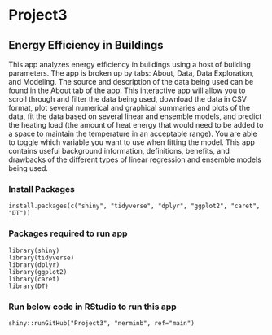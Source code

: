 # Project3

## Energy Efficiency in Buildings

This app analyzes energy efficiency in buildings using a host of building parameters. The app is broken up by tabs: About, Data, Data Exploration, and Modeling. The source and description of the data being used can be found in the About tab of the app. This interactive app will allow you to scroll through and filter the data being used, download the data in CSV format, plot several numerical and graphical summaries and plots of the data, fit the data based on several linear and ensemble models, and predict the heating load (the amount of heat energy that would need to be added to a space to maintain the temperature in an acceptable range). You are able to toggle which variable you want to use when fitting the model. This app contains useful background information, definitions, benefits, and drawbacks of the different types of linear regression and ensemble models being used.

### Install Packages

```{r}
install.packages(c("shiny", "tidyverse", "dplyr", "ggplot2", "caret", "DT"))
```

### Packages required to run app

```{r}
library(shiny)
library(tidyverse)
library(dplyr)
library(ggplot2)
library(caret)
library(DT)
```

### Run below code in RStudio to run this app

```{r}
shiny::runGitHub("Project3", "nerminb", ref="main")
```
